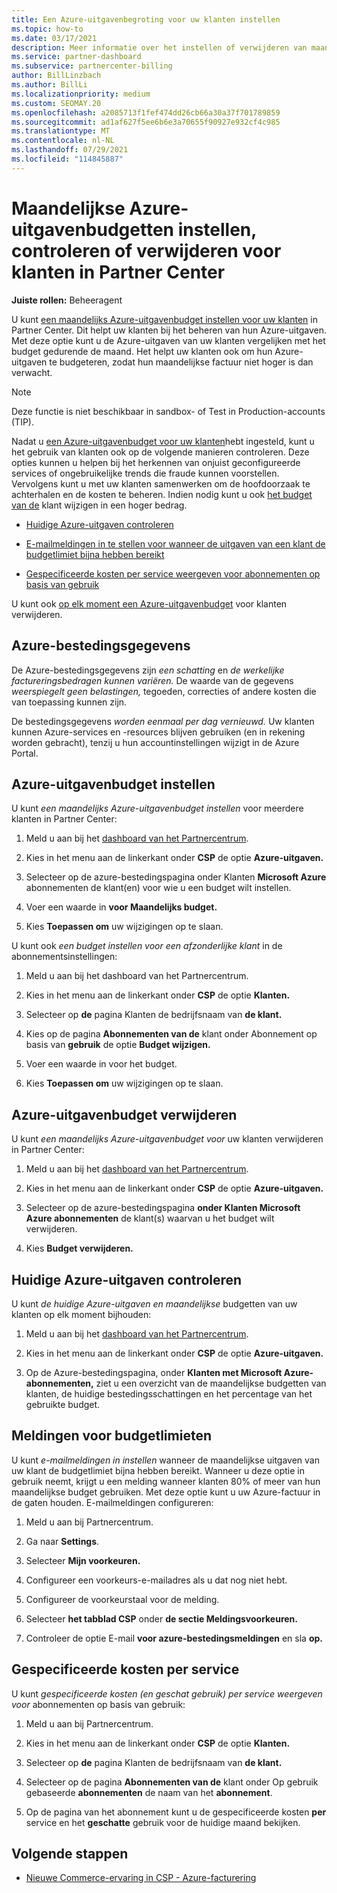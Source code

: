 ```yaml
---
title: Een Azure-uitgavenbegroting voor uw klanten instellen
ms.topic: how-to
ms.date: 03/17/2021
description: Meer informatie over het instellen of verwijderen van maandelijkse Azure-bestedingsbudgetten voor uw klanten, en ook om Azure-bestedingsgegevens weer te geven en budgetgerelateerde meldingen in te stellen.
ms.service: partner-dashboard
ms.subservice: partnercenter-billing
author: BillLinzbach
ms.author: BillLi
ms.localizationpriority: medium
ms.custom: SEOMAY.20
ms.openlocfilehash: a2085713f1fef474dd26cb66a30a37f701789859
ms.sourcegitcommit: ad1af627f5ee6b6e3a70655f90927e932cf4c985
ms.translationtype: MT
ms.contentlocale: nl-NL
ms.lasthandoff: 07/29/2021
ms.locfileid: "114845887"
---
```

# <a name="set-check-or-remove-monthly-azure-spending-budgets-for-customers-in-partner-center"></a>Maandelijkse Azure-uitgavenbudgetten instellen, controleren of verwijderen voor klanten in Partner Center

**Juiste rollen:** Beheeragent

U kunt [een maandelijks Azure-uitgavenbudget instellen voor uw klanten](#set-azure-spending-budget) in Partner Center. Dit helpt uw klanten bij het beheren van hun Azure-uitgaven. Met deze optie kunt u de Azure-uitgaven van uw klanten vergelijken met het budget gedurende de maand. Het helpt uw klanten ook om hun Azure-uitgaven te budgeteren, zodat hun maandelijkse factuur niet hoger is dan verwacht.

> [!NOTE]  
> Deze functie is niet beschikbaar in sandbox- of Test in Production-accounts (TIP).

Nadat u [een Azure-uitgavenbudget voor uw klanten](#set-azure-spending-budget)hebt ingesteld, kunt u het gebruik van klanten ook op de volgende manieren controleren. Deze opties kunnen u helpen bij het herkennen van onjuist geconfigureerde services of ongebruikelijke trends die fraude kunnen voorstellen. Vervolgens kunt u met uw klanten samenwerken om de hoofdoorzaak te achterhalen en de kosten te beheren. Indien nodig kunt u ook [het budget van de](#set-azure-spending-budget) klant wijzigen in een hoger bedrag.

- [Huidige Azure-uitgaven controleren](#check-current-azure-spending)

- [E-mailmeldingen in te stellen voor wanneer de uitgaven van een klant de budgetlimiet bijna hebben bereikt](#notifications-for-budget-limits)

- [Gespecificeerde kosten per service weergeven voor abonnementen op basis van gebruik](#itemized-costs-by-service)

U kunt ook [op elk moment een Azure-uitgavenbudget](#remove-azure-spending-budget) voor klanten verwijderen.

## <a name="azure-spending-data"></a>Azure-bestedingsgegevens

De Azure-bestedingsgegevens zijn *een schatting* en *de werkelijke factureringsbedragen kunnen variëren.* De waarde van de gegevens *weerspiegelt geen belastingen,* tegoeden, correcties of andere kosten die van toepassing kunnen zijn.

De bestedingsgegevens *worden eenmaal per dag vernieuwd.* Uw klanten kunnen Azure-services en -resources blijven gebruiken (en in rekening worden gebracht), tenzij u hun accountinstellingen wijzigt in de Azure Portal.

## <a name="set-azure-spending-budget"></a>Azure-uitgavenbudget instellen

U kunt *een maandelijks Azure-uitgavenbudget instellen* voor meerdere klanten in Partner Center:

1. Meld u aan bij het [dashboard van het Partnercentrum](https://partner.microsoft.com/dashboard/).

2. Kies in het menu aan de linkerkant onder **CSP** de optie **Azure-uitgaven.**

3. Selecteer op de azure-bestedingspagina onder Klanten **Microsoft Azure** abonnementen de klant(en) voor wie u een budget wilt instellen. 

4. Voer een waarde in **voor Maandelijks budget.**

5. Kies **Toepassen om** uw wijzigingen op te slaan.

U kunt ook *een budget instellen voor een afzonderlijke klant* in de abonnementsinstellingen:

1. Meld u aan bij het dashboard van het Partnercentrum.

2. Kies in het menu aan de linkerkant onder **CSP** de optie **Klanten.**

3. Selecteer op **de** pagina Klanten de bedrijfsnaam van **de klant.**

4. Kies op de pagina **Abonnementen van de** klant onder Abonnement op basis van **gebruik** de optie **Budget wijzigen.**

5. Voer een waarde in voor het budget.

6. Kies **Toepassen om** uw wijzigingen op te slaan.

## <a name="remove-azure-spending-budget"></a>Azure-uitgavenbudget verwijderen

U kunt *een maandelijks Azure-uitgavenbudget voor* uw klanten verwijderen in Partner Center:

1. Meld u aan bij het [dashboard van het Partnercentrum](https://partner.microsoft.com/dashboard/).

2. Kies in het menu aan de linkerkant onder **CSP** de optie **Azure-uitgaven.**

3. Selecteer op de azure-bestedingspagina **onder Klanten Microsoft Azure abonnementen** de klant(s) waarvan u het budget wilt verwijderen. 

4. Kies **Budget verwijderen.**

## <a name="check-current-azure-spending"></a>Huidige Azure-uitgaven controleren

U kunt *de huidige Azure-uitgaven en maandelijkse* budgetten van uw klanten op elk moment bijhouden:

1. Meld u aan bij het [dashboard van het Partnercentrum](https://partner.microsoft.com/dashboard/).

2. Kies in het menu aan de linkerkant onder **CSP** de optie **Azure-uitgaven.**

3. Op  de Azure-bestedingspagina, onder **Klanten met Microsoft Azure-abonnementen,** ziet u een overzicht van de maandelijkse budgetten van klanten, de huidige bestedingsschattingen en het percentage van het gebruikte budget.

## <a name="notifications-for-budget-limits"></a>Meldingen voor budgetlimieten

U kunt *e-mailmeldingen in instellen* wanneer de maandelijkse uitgaven van uw klant de budgetlimiet bijna hebben bereikt. Wanneer u deze optie in gebruik neemt, krijgt u een melding wanneer klanten 80% of meer van hun maandelijkse budget gebruiken. Met deze optie kunt u uw Azure-factuur in de gaten houden. E-mailmeldingen configureren:

1. Meld u aan bij Partnercentrum.

2. Ga naar **Settings**.

3. Selecteer **Mijn voorkeuren.**

4. Configureer een voorkeurs-e-mailadres als u dat nog niet hebt.

5. Configureer de voorkeurstaal voor de melding.

6. Selecteer **het tabblad CSP** onder **de sectie Meldingsvoorkeuren.**

7. Controleer de optie E-mail **voor azure-bestedingsmeldingen** en sla **op.**


## <a name="itemized-costs-by-service"></a>Gespecificeerde kosten per service

U kunt *gespecificeerde kosten (en geschat gebruik) per service weergeven voor* abonnementen op basis van gebruik:

1. Meld u aan bij Partnercentrum.

2. Kies in het menu aan de linkerkant onder **CSP** de optie **Klanten.**

3. Selecteer op **de** pagina Klanten de bedrijfsnaam van **de klant.**

4. Selecteer op de pagina **Abonnementen van de** klant onder Op gebruik gebaseerde **abonnementen** de naam van het **abonnement**.

5. Op de pagina van het abonnement kunt u de gespecificeerde kosten **per** service en het **geschatte** gebruik voor de huidige maand bekijken.


## <a name="next-steps"></a>Volgende stappen

- [Nieuwe Commerce-ervaring in CSP - Azure-facturering](azure-plan-billing.md)

